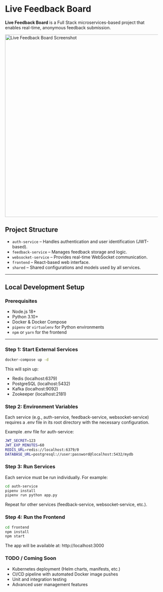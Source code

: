 # Live Feedback Board
**Live Feedback Board** is a Full Stack microservices-based project that enables real-time, anonymous feedback submission.

<img src="https://github.com/user-attachments/assets/18e8a813-f620-4134-b36b-2220a947b9d3" alt="Live Feedback Board Screenshot" width="600"/>

## Project Structure

- `auth-service` – Handles authentication and user identification (JWT-based).
- `feedback-service` – Manages feedback storage and logic.
- `websocket-service` – Provides real-time WebSocket communication.
- `frontend` – React-based web interface.
- `shared` – Shared configurations and models used by all services.

---

## Local Development Setup

### Prerequisites

- Node.js 18+
- Python 3.10+
- Docker & Docker Compose
- `pipenv` or `virtualenv` for Python environments
- `npm` or `yarn` for the frontend

---

### Step 1: Start External Services

```bash
docker-compose up -d
```

This will spin up:
- Redis (localhost:6379)
- PostgreSQL (localhost:5432)
- Kafka (localhost:9092)
- Zookeeper (localhost:2181)

### Step 2: Environment Variables
Each service (e.g., auth-service, feedback-service, websocket-service) requires a .env file in its root directory with the necessary configuration.

Example .env file for auth-service:
```bash
JWT_SECRET=123
JWT_EXP_MINUTES=60
REDIS_URL=redis://localhost:6379/0
DATABASE_URL=postgresql://user:password@localhost:5432/mydb
```

### Step 3: Run Services
Each service must be run individually. For example:
```bash
cd auth-service
pipenv install
pipenv run python app.py
```
Repeat for other services (feedback-service, websocket-service, etc.).

### Step 4: Run the Frontend
```bash
cd frontend
npm install
npm start
```
The app will be available at: http://localhost:3000

### TODO / Coming Soon
- Kubernetes deployment (Helm charts, manifests, etc.)
- CI/CD pipeline with automated Docker image pushes
- Unit and integration testing
- Advanced user management features
